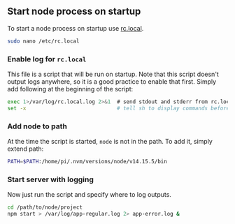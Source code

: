 ## Start node process on startup

To start a node process on startup use [rc.local](https://www.raspberrypi.org/documentation/linux/usage/rc-local.md).

```sh
sudo nano /etc/rc.local
```

### Enable log for `rc.local`
This file is a script that will be run on startup. Note that this script doesn't output logs anywhere, so it is a good practice to enable that first. Simply add following at the beginning of the script:
```sh
exec 1>/var/log/rc.local.log 2>&1  # send stdout and stderr from rc.local to a log file
set -x                             # tell sh to display commands before execution
```

### Add node to path
At the time the script is started, `node` is not in the path. To add it, simply extend path:
```sh
PATH=$PATH:/home/pi/.nvm/versions/node/v14.15.5/bin
```
### Start server with logging
Now just run the script and specify where to log outputs.
```sh
cd /path/to/node/project
npm start > /var/log/app-regular.log 2> app-error.log &
```
